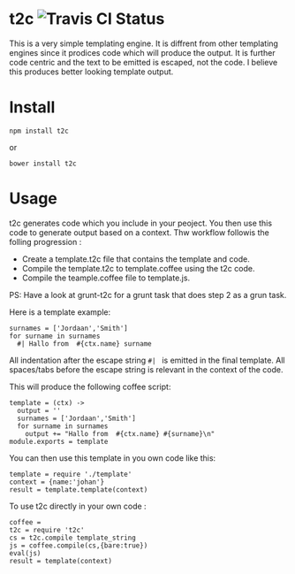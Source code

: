 t2c  ![Travis CI Status](https://api.travis-ci.org/johanjordaan/t2c.svg?branch=master "Travis CI Status")
=========

This is a very simple templating engine. It is diffrent from other templating engines since it prodices code which will produce the output. It is further code centric and the text to be emitted is escaped, not the code. I believe this produces better looking template output.

Install
=========

`npm install t2c`

or 

`bower install t2c`

Usage
=========
t2c generates code which you include in your peoject. You then use this code to generate output based on a context. Thw workflow followis the folling progression : 
* Create a template.t2c file that contains the template and code.
* Compile the template.t2c to template.coffee using the t2c code.
* Compile the teample.coffee file to template.js.

PS: Have a look at grunt-t2c for a grunt task that does step 2 as a grun task. 

Here is a template example:
```
surnames = ['Jordaan','Smith']
for surname in surnames 
  #| Hallo from  #{ctx.name} surname
```
All indentation after the escape string `#| ` is emitted in the final template. All spaces/tabs before the escape string is relevant in the context of the code.

This will produce the following coffee script:
```
template = (ctx) ->
  output = ''
  surnames = ['Jordaan','Smith']
  for surname in surnames 
    output += "Hallo from  #{ctx.name} #{surname}\n"
module.exports = template
```

You can then use this template in you own code like this:
```
template = require './template'
context = {name:'johan'}
result = template.template(context)
```

To use t2c directly in your own code :
```
coffee = 
t2c = require 't2c'
cs = t2c.compile template_string 
js = coffee.compile(cs,{bare:true})
eval(js)
result = template(context)  
```






